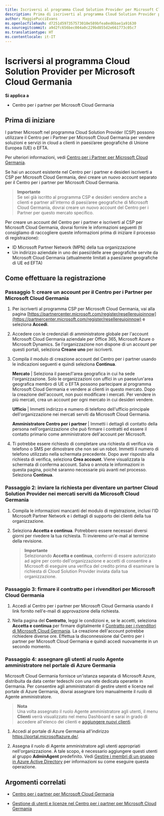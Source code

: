 ```yaml
---
title: Iscriversi al programma Cloud Solution Provider per Microsoft Cloud Germania | Centro per i partner per Microsoft Cloud Germania
description: Prima di iscriverti al programma Cloud Solution Provider per Microsoft Cloud Germania, consulta queste informazioni sui requisiti del programma CSP.
author: MaggiePucciEvans
ms.openlocfilehash: d7251d597357573010e589bfea8ed6bae1a91630
ms.sourcegitcommit: a9d2fc656bec004a0c229bd855d2e661773c05c7
ms.translationtype: HT
ms.contentlocale: it-IT
---
```

# <a name="enroll-in-the-cloud-solution-provider-program-for-microsoft-cloud-germany"></a>Iscriversi al programma Cloud Solution Provider per Microsoft Cloud Germania

**Si applica a**

-  Centro per i partner per Microsoft Cloud Germania

## <a name="before-you-begin"></a>Prima di iniziare

I partner Microsoft nel programma Cloud Solution Provider (CSP) possono utilizzare il Centro per i Partner per Microsoft Cloud Germania per vendere soluzioni e servizi in cloud a clienti in paesi/aree geografiche di Unione Europea (UE) o EFTA.

Per ulteriori informazioni, vedi [Centro per i Partner per Microsoft Cloud Germania](partner-center-for-microsoft-cloud-germany.md).

Se hai un account esistente nel Centro per i partner e desideri iscriverti a CSP per Microsoft Cloud Germania, devi creare un nuovo account separato per il Centro per i partner per Microsoft Cloud Germania.

>**Importante**<br>
Se sei già iscritto al programma CSP e desideri vendere anche a clienti e partner all'interno di paesi/aree geografiche di Microsoft Cloud Germania, dovrai creare un nuovo account del Centro per i Partner per questo mercato specifico.  

Per creare un account del Centro per i partner e iscriverti al CSP per Microsoft Cloud Germania, dovrai fornire le informazioni seguenti (ti consigliamo di raccogliere queste informazioni prima di iniziare il processo di registrazione):

-  ID Microsoft Partner Network (MPN) della tua organizzazione 
-  Un indirizzo aziendale in uno dei paesi/delle aree geografiche servite da Microsoft Cloud Germania (attualmente limitati a paesi/aree geografiche di UE ed EFTA) 

## <a name="how-to-enroll"></a>Come effettuare la registrazione 

### <a name="step-1---create-an-account-for-partner-center-for-microsoft-cloud-germany"></a>Passaggio 1: creare un account per il Centro per i Partner per Microsoft Cloud Germania 

1.  Per iscriverti al programma CSP per Microsoft Cloud Germania, vai alla pagina [https://partnercenter.microsoft.com/register/resellereujoinnow](https://partnercenter.microsoft.com/register/resellereujoinnow) e seleziona **Accedi**. 

2.  Accedere con le credenziali di amministratore globale per l'account Microsoft Cloud Germania aziendale per Office 365, Microsoft Azure o Microsoft Dynamics. Se l'organizzazione non dispone di un account per questi portali, seleziona **Creane uno** per iscriverti.

3.  Compila il modulo di creazione account del Centro per i partner usando le indicazioni seguenti e quindi seleziona **Continua**.   

    **Mercato** | Seleziona il paese/l'area geografica in cui ha sede l'organizzazione. Solo le organizzazioni con uffici in un paese/un'area geografica membro di UE o EFTA possono partecipare al programma Microsoft Cloud Germania e vendere ai clienti in questo mercato. Dopo la creazione dell'account, non puoi modificare i mercati. Per vendere in più mercati, crea un account per ogni mercato in cui desideri vendere.

    **Ufficio** | Immetti indirizzo e numero di telefono dell'ufficio principale dell'organizzazione nei mercati serviti da Microsoft Cloud Germania.

    **Amministratore Centro per i partner** | Immetti i dettagli di contatto della persona nell'organizzazione che può firmare i contratti ed essere il contatto primario come amministratore dell'account per Microsoft. 

4.  Ti potrebbe essere richiesto di completare una richiesta di verifica via telefono o SMS per dimostrare che non sei un robot. Immetti il numero di telefono utilizzato nella schermata precedente. Dopo aver risposto alla richiesta di verifica, seleziona **Crea account**. Viene visualizzata la schermata di conferma account. Salva o annota le informazioni in questa pagina, poiché saranno necessarie più avanti nel processo. Seleziona **Continua**.

### <a name="step-2---apply-to-become-a-cloud-solution-provider-partner-in-markets-served-by-microsoft-cloud-germany"></a>Passaggio 2: inviare la richiesta per diventare un partner Cloud Solution Provider nei mercati serviti da Microsoft Cloud Germania 

1.  Compila le informazioni mancanti del modulo di registrazione, inclusi l'ID Microsoft Partner Network e i dettagli di supporto dei clienti della tua organizzazione. 

2.  Seleziona **Accetta e continua**. Potrebbero essere necessari diversi giorni per rivedere la tua richiesta. Ti invieremo un'e-mail al termine della revisione.

    >**Importante**<br>
    Selezionando **Accetta e continua**, confermi di essere autorizzato ad agire per conto dell'organizzazione e accetti di consentire a Microsoft di eseguire una verifica del credito prima di esaminare la richiesta di Cloud Solution Provider inviata dalla tua organizzazione.

### <a name="step-3---sign-the-reseller-agreement-for-microsoft-cloud-germany"></a>Passaggio 3: firmare il contratto per i rivenditori per Microsoft Cloud Germania 

1. Accedi al Centro per i partner per Microsoft Cloud Germania usando il link fornito nell'e-mail di approvazione della richiesta. 

2. Nella pagina del **Contratto**, leggi le condizioni e, se le accetti, seleziona **Accetta e continua** per firmare digitalmente il [Contratto per i rivenditori di Microsoft Cloud Germania](https://go.microsoft.com/fwlink/p/?linkid=831385). La creazione dell'account potrebbe richiedere diverse ore. Effettua la disconnessione dal Centro per i partner per Microsoft Cloud Germania e quindi accedi nuovamente in un secondo momento.

### <a name="step-4---assign-users-to-the-admin-agent-role-in-the-azure-germany-portal"></a>Passaggio 4: assegnare gli utenti al ruolo Agente amministratore nel portale di Azure Germania 

Microsoft Cloud Germania fornisce un'istanza separata di Microsoft Azure, distribuita da data center tedeschi con una rete dedicata operante in Germania. Per consentire agli amministratori di gestire utenti e licenze nel portale di Azure Germania, dovrai assegnare loro manualmente il ruolo di Agente amministratore.

>**Nota**<br>
Una volta assegnato il ruolo Agente amministratore agli utenti, il menu **Clienti** verrà visualizzato nel menu Dashboard e sarai in grado di accedere all'elenco dei clienti e [aggiungere nuovi clienti](add-a-new-customer.md).   

1.  Accedi al portale di Azure Germania all'indirizzo https://portal.microsoftazure.de/.

2.  Assegna il ruolo di Agente amministratore agli utenti appropriati nell'organizzazione. A tale scopo, è necessario aggiungere questi utenti al gruppo **AdminAgent** predefinito. Vedi [Gestire i membri di un gruppo in Azure Active Directory](https://docs.microsoft.com/azure/active-directory/active-directory-groups-members-azure-portal) per informazioni su come eseguire questa operazione.
 

## <a name="related-topics"></a>Argomenti correlati

-  [Centro per i partner per Microsoft Cloud Germania](partner-center-for-microsoft-cloud-germany.md)

-  [Gestione di utenti e licenze nel Centro per i partner per Microsoft Cloud Germania](user-management-in-partner-center-for-microsoft-cloud-germany.md)


